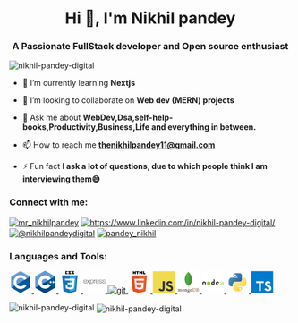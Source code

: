 <h1 align="center">Hi 👋, I'm Nikhil pandey</h1>
<h3 align="center">A Passionate FullStack developer and Open source enthusiast</h3>

<p align="left"> <img src="https://komarev.com/ghpvc/?username=nikhil-pandey-digital&label=Profile%20views&color=0e75b6&style=flat" alt="nikhil-pandey-digital" /> </p>

- 🌱 I’m currently learning **Nextjs**

- 👯 I’m looking to collaborate on **Web dev (MERN) projects**

- 💬 Ask me about **WebDev,Dsa,self-help-books,Productivity,Business,Life and everything in between.**

- 📫 How to reach me **thenikhilpandey11@gmail.com**

- ⚡ Fun fact **I ask a lot of questions, due to which people think I am interviewing them😅**

<h3 align="left">Connect with me:</h3>
<p align="left">
<a href="https://twitter.com/mr_nikhilpandey" target="blank"><img align="center" src="https://raw.githubusercontent.com/rahuldkjain/github-profile-readme-generator/master/src/images/icons/Social/twitter.svg" alt="mr_nikhilpandey" height="30" width="40" /></a>
<a href="https://www.linkedin.com/in/nikhil-pandey-digital/" target="blank"><img align="center" src="https://raw.githubusercontent.com/rahuldkjain/github-profile-readme-generator/master/src/images/icons/Social/linked-in-alt.svg" alt="https://www.linkedin.com/in/nikhil-pandey-digital/" height="30" width="40" /></a>
<a href="https://hashnode.com/@nikhilpandeydigital" target="blank"><img align="center" src="https://raw.githubusercontent.com/rahuldkjain/github-profile-readme-generator/master/src/images/icons/Social/hashnode.svg" alt="@nikhilpandeydigital" height="30" width="40" /></a>
<a href="https://www.leetcode.com/pandey_nikhil" target="blank"><img align="center" src="https://raw.githubusercontent.com/rahuldkjain/github-profile-readme-generator/master/src/images/icons/Social/leet-code.svg" alt="pandey_nikhil" height="30" width="40" /></a>
</p>

<h3 align="left">Languages and Tools:</h3>
<p align="left"> <a href="https://www.cprogramming.com/" target="_blank" rel="noreferrer"> <img src="https://raw.githubusercontent.com/devicons/devicon/master/icons/c/c-original.svg" alt="c" width="40" height="40"/> </a> <a href="https://www.w3schools.com/cpp/" target="_blank" rel="noreferrer"> <img src="https://raw.githubusercontent.com/devicons/devicon/master/icons/cplusplus/cplusplus-original.svg" alt="cplusplus" width="40" height="40"/> </a> <a href="https://www.w3schools.com/css/" target="_blank" rel="noreferrer"> <img src="https://raw.githubusercontent.com/devicons/devicon/master/icons/css3/css3-original-wordmark.svg" alt="css3" width="40" height="40"/> </a> <a href="https://expressjs.com" target="_blank" rel="noreferrer"> <img src="https://raw.githubusercontent.com/devicons/devicon/master/icons/express/express-original-wordmark.svg" alt="express" width="40" height="40"/> </a> <a href="https://git-scm.com/" target="_blank" rel="noreferrer"> <img src="https://www.vectorlogo.zone/logos/git-scm/git-scm-icon.svg" alt="git" width="40" height="40"/> </a> <a href="https://www.w3.org/html/" target="_blank" rel="noreferrer"> <img src="https://raw.githubusercontent.com/devicons/devicon/master/icons/html5/html5-original-wordmark.svg" alt="html5" width="40" height="40"/> </a> <a href="https://developer.mozilla.org/en-US/docs/Web/JavaScript" target="_blank" rel="noreferrer"> <img src="https://raw.githubusercontent.com/devicons/devicon/master/icons/javascript/javascript-original.svg" alt="javascript" width="40" height="40"/> </a> <a href="https://www.mongodb.com/" target="_blank" rel="noreferrer"> <img src="https://raw.githubusercontent.com/devicons/devicon/master/icons/mongodb/mongodb-original-wordmark.svg" alt="mongodb" width="40" height="40"/> </a> <a href="https://nodejs.org" target="_blank" rel="noreferrer"> <img src="https://raw.githubusercontent.com/devicons/devicon/master/icons/nodejs/nodejs-original-wordmark.svg" alt="nodejs" width="40" height="40"/> </a> <a href="https://www.python.org" target="_blank" rel="noreferrer"> <img src="https://raw.githubusercontent.com/devicons/devicon/master/icons/python/python-original.svg" alt="python" width="40" height="40"/> </a> <a href="https://www.typescriptlang.org/" target="_blank" rel="noreferrer"> <img src="https://raw.githubusercontent.com/devicons/devicon/master/icons/typescript/typescript-original.svg" alt="typescript" width="40" height="40"/> </a> </p>

<p><img align="left" src="https://github-readme-stats.vercel.app/api/top-langs?username=nikhil-pandey-digital&show_icons=true&locale=en&layout=compact" alt="nikhil-pandey-digital" /></p>

<p>&nbsp;<img align="center" src="https://github-readme-stats.vercel.app/api?username=nikhil-pandey-digital&show_icons=true&locale=en" alt="nikhil-pandey-digital" /></p>
